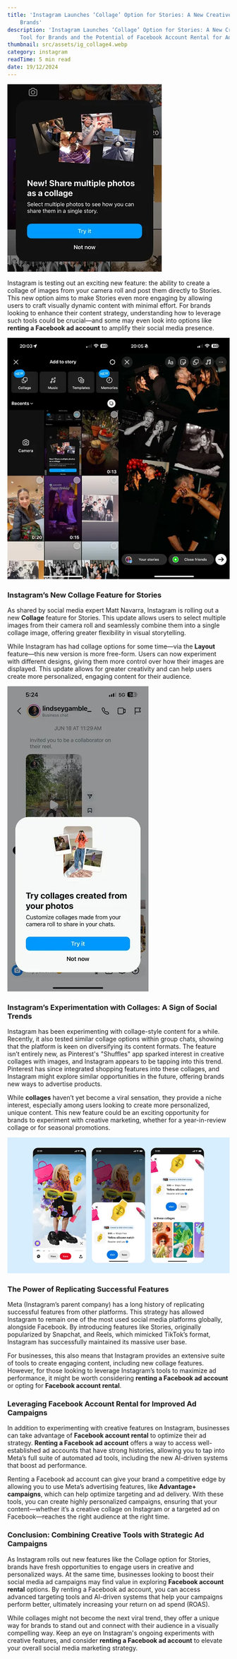 ```yaml
---
title: 'Instagram Launches ‘Collage’ Option for Stories: A New Creative Tool for
    Brands'
description: 'Instagram Launches ‘Collage’ Option for Stories: A New Creative
    Tool for Brands and the Potential of Facebook Account Rental for Ads'
thumbnail: src/assets/ig_collage4.webp
category: instagram
readTime: 5 min read
date: 19/12/2024
---
```


![Instagram Launches ‘Collage’ Option for Stories: A New Creative Tool for Brands and the Potential of Facebook Account Rental for Ads](src/assets/ig_collage4.webp 'Instagram Launches ‘Collage’ Option for Stories: A New Creative Tool for Brands')

Instagram is testing out an exciting new feature: the ability to create a collage of images from your camera roll and post them directly to Stories. This new option aims to make Stories even more engaging by allowing users to craft visually dynamic content with minimal effort. For brands looking to enhance their content strategy, understanding how to leverage such tools could be crucial—and some may even look into options like **renting a Facebook ad account** to amplify their social media presence.

![Instagram's new collage feature for Stories is not entirely new, similar to tools available when you rent a Facebook Ad account or use Facebook account rental services for ad campaigns.](src/assets/ig_collages5.webp 'Which is not entirely new.')

### Instagram’s New Collage Feature for Stories

As shared by social media expert Matt Navarra, Instagram is rolling out a new **Collage** feature for Stories. This update allows users to select multiple images from their camera roll and seamlessly combine them into a single collage image, offering greater flexibility in visual storytelling.

While Instagram has had collage options for some time—via the **Layout** feature—this new version is more free-form. Users can now experiment with different designs, giving them more control over how their images are displayed. This update allows for greater creativity and can help users create more personalized, engaging content for their audience.

![This new Instagram Stories collage option resembles previous collage features, much like how businesses can benefit from Facebook account rental or rent a Facebook Ad account for enhanced ad targeting.](src/assets/ig_collages2.webp 'Which looks pretty much the same as this new Stories option, albeit in a different element.')

### Instagram’s Experimentation with Collages: A Sign of Social Trends

Instagram has been experimenting with collage-style content for a while. Recently, it also tested similar collage options within group chats, showing that the platform is keen on diversifying its content formats. The feature isn’t entirely new, as Pinterest's "Shuffles" app sparked interest in creative collages with images, and Instagram appears to be tapping into this trend. Pinterest has since integrated shopping features into these collages, and Instagram might explore similar opportunities in the future, offering brands new ways to advertise products.

While **collages** haven’t yet become a viral sensation, they provide a niche interest, especially among users looking to create more personalized, unique content. This new feature could be an exciting opportunity for brands to experiment with creative marketing, whether for a year-in-review collage or for seasonal promotions.

![Similar to how Shuffles allows users to create artistic collages, businesses can enhance their ad strategies by renting a Facebook Ad account or utilizing Facebook account rental for improved targeting and campaign performance.](src/assets/pinterest_update1.webp 'Shuffles enables you to create artistic collages from Pinterest images, and the app quickly generated interest with various audiences.')

### The Power of Replicating Successful Features

Meta (Instagram’s parent company) has a long history of replicating successful features from other platforms. This strategy has allowed Instagram to remain one of the most used social media platforms globally, alongside Facebook. By introducing features like Stories, originally popularized by Snapchat, and Reels, which mimicked TikTok’s format, Instagram has successfully maintained its massive user base.

For businesses, this also means that Instagram provides an extensive suite of tools to create engaging content, including new collage features. However, for those looking to leverage Instagram’s tools to maximize ad performance, it might be worth considering **renting a Facebook ad account** or opting for **Facebook account rental**.

### Leveraging Facebook Account Rental for Improved Ad Campaigns

In addition to experimenting with creative features on Instagram, businesses can take advantage of **Facebook account rental** to optimize their ad strategy. **Renting a Facebook ad account** offers a way to access well-established ad accounts that have strong histories, allowing you to tap into Meta’s full suite of automated ad tools, including the new AI-driven systems that boost ad performance.

Renting a Facebook ad account can give your brand a competitive edge by allowing you to use Meta’s advertising features, like **Advantage+ campaigns**, which can help optimize targeting and ad delivery. With these tools, you can create highly personalized campaigns, ensuring that your content—whether it’s a creative collage on Instagram or a targeted ad on Facebook—reaches the right audience at the right time.

### Conclusion: Combining Creative Tools with Strategic Ad Campaigns

As Instagram rolls out new features like the Collage option for Stories, brands have fresh opportunities to engage users in creative and personalized ways. At the same time, businesses looking to boost their social media ad campaigns may find value in exploring **Facebook account rental** options. By renting a Facebook ad account, you can access advanced targeting tools and AI-driven systems that help your campaigns perform better, ultimately increasing your return on ad spend (ROAS).

While collages might not become the next viral trend, they offer a unique way for brands to stand out and connect with their audience in a visually compelling way. Keep an eye on Instagram's ongoing experiments with creative features, and consider **renting a Facebook ad account** to elevate your overall social media marketing strategy.

